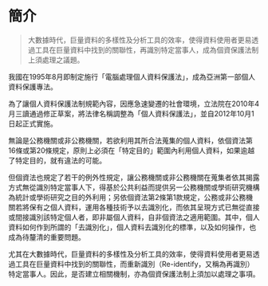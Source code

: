 # 簡介
> 大數據時代，巨量資料的多樣性及分析工具的效率，使得資料使用者更易透過工具在巨量資料中找到的關聯性，再識別特定當事人，成為個資保護法制上須處理之議題。

我國在1995年8月即制定施行「電腦處理個人資料保護法」，成為亞洲第一部個人資料保護專法。

為了讓個人資料保護法制規範內容，因應急速變遷的社會環境，立法院在2010年4月三讀通過修正草案，將法律名稱調整為「個人資料保護法」，並自2012年10月1日起正式實施。

無論是公務機關或非公務機關，若欲利用其所合法蒐集的個人資料，依個資法第16條或第20條規定，原則上必須在「特定目的」範圍內利用個人資料，如果逾越了特定目的，就有違法的可能。

但個資法也規定了若干的例外性規定，讓公務機關或非公務機關在蒐集者依其揭露方式無從識別特定當事人下，得基於公共利益而提供另一公務機關或學術研究機構為統計或學術研究之目的外利用；另依個資法第2條第1款規定，公務或非公務機關若將保有之個人資料，運用各種技術予以去識別化，而依其呈現方式已無從直接或間接識別該特定個人者，即非屬個人資料，自非個資法之適用範圍。其中，個人資料如何作到所謂的「去識別化」，個人資料去識別化的標準，以及如何操作，也成為待釐清的重要問題。

尤其在大數據時代，巨量資料的多樣性及分析工具的效率，使得資料使用者更易透過工具在巨量資料中找到的關聯性，而重新識別（Re-identify，又稱為再識別）特定當事人。因此，是否建立相關機制，亦為個資保護法制上須加以處理之事項。
